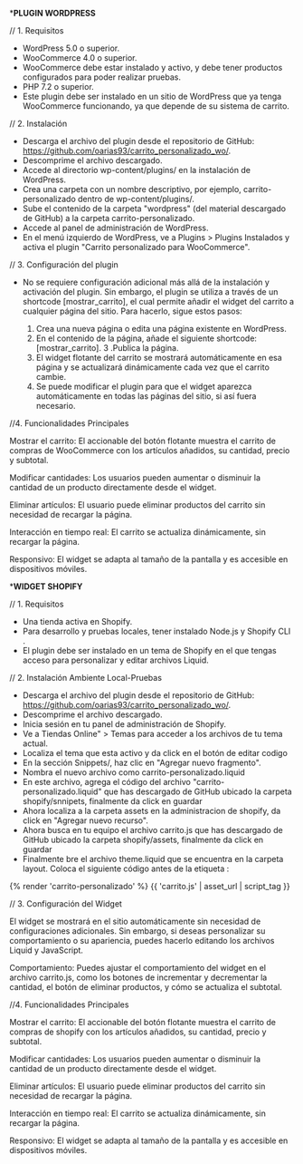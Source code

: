 ***PLUGIN WORDPRESS**

// 1. Requisitos

- WordPress 5.0 o superior.
- WooCommerce 4.0 o superior.
- WooCommerce debe estar instalado y activo, y debe tener productos configurados para poder realizar pruebas.
- PHP 7.2 o superior.
- Este plugin debe ser instalado en un sitio de WordPress que ya tenga WooCommerce funcionando, ya que depende de su sistema de carrito.


// 2. Instalación


- Descarga el archivo del plugin desde el repositorio de GitHub: https://github.com/oarias93/carrito_personalizado_wo/.
- Descomprime el archivo descargado.
- Accede al directorio wp-content/plugins/ en la instalación de WordPress.
- Crea una carpeta con un nombre descriptivo, por ejemplo, carrito-personalizado dentro de wp-content/plugins/.
- Sube el contenido de la carpeta "wordpress" (del material descargado de GitHub) a la carpeta carrito-personalizado.
- Accede al panel de administración de WordPress.
- En el menú izquierdo de WordPress, ve a Plugins > Plugins Instalados y activa el plugin "Carrito personalizado para WooCommerce".


// 3. Configuración del plugin

- No se requiere configuración adicional más allá de la instalación y activación del plugin. Sin embargo, el plugin se utiliza a través de un shortcode [mostrar_carrito], el cual permite añadir el widget del carrito a cualquier página del sitio. Para hacerlo, sigue estos pasos:

	1. Crea una nueva página o edita una página existente en WordPress.
	2. En el contenido de la página, añade el siguiente shortcode: [mostrar_carrito].
	3 .Publica la página.
	4. El widget flotante del carrito se mostrará automáticamente en esa página y se actualizará dinámicamente cada vez que el carrito cambie.
	5. Se puede modificar el plugin para que el widget aparezca automáticamente en todas las páginas del sitio, si así fuera necesario.


//4. Funcionalidades Principales

Mostrar el carrito: El accionable del botón flotante muestra el carrito de compras de WooCommerce con los artículos añadidos, su cantidad, precio y subtotal.

Modificar cantidades: Los usuarios pueden aumentar o disminuir la cantidad de un producto directamente desde el widget.

Eliminar artículos: El usuario puede eliminar productos del carrito sin necesidad de recargar la página.

Interacción en tiempo real: El carrito se actualiza dinámicamente, sin recargar la página.

Responsivo: El widget se adapta al tamaño de la pantalla y es accesible en dispositivos móviles.




***WIDGET SHOPIFY**

// 1. Requisitos

- Una tienda activa en Shopify.
- Para desarrollo y pruebas locales, tener instalado Node.js y Shopify CLI .
- El plugin debe ser instalado en un tema de Shopify en el que tengas acceso para personalizar y editar archivos Liquid.


// 2. Instalación Ambiente Local-Pruebas


- Descarga el archivo del plugin desde el repositorio de GitHub: https://github.com/oarias93/carrito_personalizado_wo/.
- Descomprime el archivo descargado.
- Inicia sesión en tu panel de administración de Shopify.
- Ve a Tiendas Online" > Temas para acceder a los archivos de tu tema actual.
- Localiza el tema que esta activo y da click en el botón de editar codigo
- En la sección Snippets/, haz clic en "Agregar nuevo fragmento".
- Nombra el nuevo archivo como carrito-personalizado.liquid
- En este archivo, agrega el código del archivo "carrito-personalizado.liquid" que has descargado de GitHub ubicado la carpeta shopify/snnipets, finalmente da click en guardar
- Ahora localiza a la carpeta assets en la administracion de shopify, da click en  "Agregar nuevo recurso".
- Ahora busca en tu equipo el archivo carrito.js que has descargado de GitHub ubicado la carpeta shopify/assets, finalmente da click en guardar
- Finalmente bre el archivo theme.liquid que se encuentra en la carpeta layout. Coloca el siguiente código  antes de la etiqueta </body>:

{% render 'carrito-personalizado' %}
{{ 'carrito.js' | asset_url | script_tag }}


// 3. Configuración del Widget


El widget se mostrará en el sitio automáticamente sin necesidad de configuraciones adicionales. Sin embargo, si deseas personalizar su comportamiento o su apariencia, puedes hacerlo editando los archivos Liquid y JavaScript.

Comportamiento: Puedes ajustar el comportamiento del widget en el archivo carrito.js, como los botones de incrementar y decrementar la cantidad, el botón de eliminar productos, y cómo se actualiza el subtotal.


//4. Funcionalidades Principales

Mostrar el carrito: El accionable del botón flotante muestra el carrito de compras de shopify con los artículos añadidos, su cantidad, precio y subtotal.

Modificar cantidades: Los usuarios pueden aumentar o disminuir la cantidad de un producto directamente desde el widget.

Eliminar artículos: El usuario puede eliminar productos del carrito sin necesidad de recargar la página.

Interacción en tiempo real: El carrito se actualiza dinámicamente, sin recargar la página.

Responsivo: El widget se adapta al tamaño de la pantalla y es accesible en dispositivos móviles.
